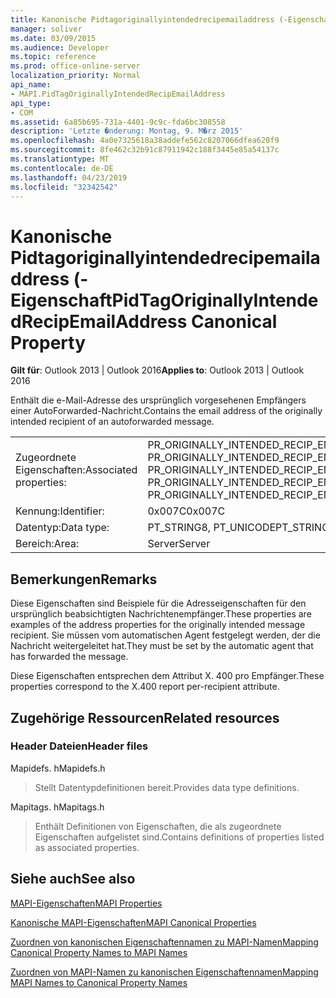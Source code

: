 ```yaml
---
title: Kanonische Pidtagoriginallyintendedrecipemailaddress (-Eigenschaft
manager: soliver
ms.date: 03/09/2015
ms.audience: Developer
ms.topic: reference
ms.prod: office-online-server
localization_priority: Normal
api_name:
- MAPI.PidTagOriginallyIntendedRecipEmailAddress
api_type:
- COM
ms.assetid: 6a85b695-731a-4401-9c9c-fda6bc308558
description: 'Letzte �nderung: Montag, 9. M�rz 2015'
ms.openlocfilehash: 4a0e7325618a38addefe562c8207066dfea620f9
ms.sourcegitcommit: 8fe462c32b91c87911942c188f3445e85a54137c
ms.translationtype: MT
ms.contentlocale: de-DE
ms.lasthandoff: 04/23/2019
ms.locfileid: "32342542"
---
```

# <a name="pidtagoriginallyintendedrecipemailaddress-canonical-property"></a><span data-ttu-id="2b7a3-103">Kanonische Pidtagoriginallyintendedrecipemailaddress (-Eigenschaft</span><span class="sxs-lookup"><span data-stu-id="2b7a3-103">PidTagOriginallyIntendedRecipEmailAddress Canonical Property</span></span>

  
  
<span data-ttu-id="2b7a3-104">**Gilt für**: Outlook 2013 | Outlook 2016</span><span class="sxs-lookup"><span data-stu-id="2b7a3-104">**Applies to**: Outlook 2013 | Outlook 2016</span></span> 
  
<span data-ttu-id="2b7a3-105">Enthält die e-Mail-Adresse des ursprünglich vorgesehenen Empfängers einer AutoForwarded-Nachricht.</span><span class="sxs-lookup"><span data-stu-id="2b7a3-105">Contains the email address of the originally intended recipient of an autoforwarded message.</span></span>
  
|||
|:-----|:-----|
|<span data-ttu-id="2b7a3-106">Zugeordnete Eigenschaften:</span><span class="sxs-lookup"><span data-stu-id="2b7a3-106">Associated properties:</span></span>  <br/> |<span data-ttu-id="2b7a3-107">PR_ORIGINALLY_INTENDED_RECIP_EMAIL_ADDRESS, PR_ORIGINALLY_INTENDED_RECIP_EMAIL_ADDRESS_A, PR_ORIGINALLY_INTENDED_RECIP_EMAIL_ADDRESS_W</span><span class="sxs-lookup"><span data-stu-id="2b7a3-107">PR_ORIGINALLY_INTENDED_RECIP_EMAIL_ADDRESS, PR_ORIGINALLY_INTENDED_RECIP_EMAIL_ADDRESS_A, PR_ORIGINALLY_INTENDED_RECIP_EMAIL_ADDRESS_W</span></span>  <br/> |
|<span data-ttu-id="2b7a3-108">Kennung:</span><span class="sxs-lookup"><span data-stu-id="2b7a3-108">Identifier:</span></span>  <br/> |<span data-ttu-id="2b7a3-109">0x007C</span><span class="sxs-lookup"><span data-stu-id="2b7a3-109">0x007C</span></span>  <br/> |
|<span data-ttu-id="2b7a3-110">Datentyp:</span><span class="sxs-lookup"><span data-stu-id="2b7a3-110">Data type:</span></span>  <br/> |<span data-ttu-id="2b7a3-111">PT_STRING8, PT_UNICODE</span><span class="sxs-lookup"><span data-stu-id="2b7a3-111">PT_STRING8, PT_UNICODE</span></span>  <br/> |
|<span data-ttu-id="2b7a3-112">Bereich:</span><span class="sxs-lookup"><span data-stu-id="2b7a3-112">Area:</span></span>  <br/> |<span data-ttu-id="2b7a3-113">Server</span><span class="sxs-lookup"><span data-stu-id="2b7a3-113">Server</span></span>  <br/> |
   
## <a name="remarks"></a><span data-ttu-id="2b7a3-114">Bemerkungen</span><span class="sxs-lookup"><span data-stu-id="2b7a3-114">Remarks</span></span>

<span data-ttu-id="2b7a3-115">Diese Eigenschaften sind Beispiele für die Adresseigenschaften für den ursprünglich beabsichtigten Nachrichtenempfänger.</span><span class="sxs-lookup"><span data-stu-id="2b7a3-115">These properties are examples of the address properties for the originally intended message recipient.</span></span> <span data-ttu-id="2b7a3-116">Sie müssen vom automatischen Agent festgelegt werden, der die Nachricht weitergeleitet hat.</span><span class="sxs-lookup"><span data-stu-id="2b7a3-116">They must be set by the automatic agent that has forwarded the message.</span></span>
  
<span data-ttu-id="2b7a3-117">Diese Eigenschaften entsprechen dem Attribut X. 400 pro Empfänger.</span><span class="sxs-lookup"><span data-stu-id="2b7a3-117">These properties correspond to the X.400 report per-recipient attribute.</span></span>
  
## <a name="related-resources"></a><span data-ttu-id="2b7a3-118">Zugehörige Ressourcen</span><span class="sxs-lookup"><span data-stu-id="2b7a3-118">Related resources</span></span>

### <a name="header-files"></a><span data-ttu-id="2b7a3-119">Header Dateien</span><span class="sxs-lookup"><span data-stu-id="2b7a3-119">Header files</span></span>

<span data-ttu-id="2b7a3-120">Mapidefs. h</span><span class="sxs-lookup"><span data-stu-id="2b7a3-120">Mapidefs.h</span></span>
  
> <span data-ttu-id="2b7a3-121">Stellt Datentypdefinitionen bereit.</span><span class="sxs-lookup"><span data-stu-id="2b7a3-121">Provides data type definitions.</span></span>
    
<span data-ttu-id="2b7a3-122">Mapitags. h</span><span class="sxs-lookup"><span data-stu-id="2b7a3-122">Mapitags.h</span></span>
  
> <span data-ttu-id="2b7a3-123">Enthält Definitionen von Eigenschaften, die als zugeordnete Eigenschaften aufgelistet sind.</span><span class="sxs-lookup"><span data-stu-id="2b7a3-123">Contains definitions of properties listed as associated properties.</span></span>
    
## <a name="see-also"></a><span data-ttu-id="2b7a3-124">Siehe auch</span><span class="sxs-lookup"><span data-stu-id="2b7a3-124">See also</span></span>



[<span data-ttu-id="2b7a3-125">MAPI-Eigenschaften</span><span class="sxs-lookup"><span data-stu-id="2b7a3-125">MAPI Properties</span></span>](mapi-properties.md)
  
[<span data-ttu-id="2b7a3-126">Kanonische MAPI-Eigenschaften</span><span class="sxs-lookup"><span data-stu-id="2b7a3-126">MAPI Canonical Properties</span></span>](mapi-canonical-properties.md)
  
[<span data-ttu-id="2b7a3-127">Zuordnen von kanonischen Eigenschaftennamen zu MAPI-Namen</span><span class="sxs-lookup"><span data-stu-id="2b7a3-127">Mapping Canonical Property Names to MAPI Names</span></span>](mapping-canonical-property-names-to-mapi-names.md)
  
[<span data-ttu-id="2b7a3-128">Zuordnen von MAPI-Namen zu kanonischen Eigenschaftennamen</span><span class="sxs-lookup"><span data-stu-id="2b7a3-128">Mapping MAPI Names to Canonical Property Names</span></span>](mapping-mapi-names-to-canonical-property-names.md)

